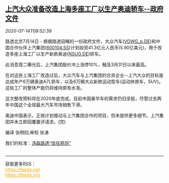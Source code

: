 <!--1594716850000-->
[上汽大众准备改造上海多座工厂以生产奥迪轿车--政府文件](https://cn.reuters.com/article/shanghai-vw-audi-plant-0714-idCNKCS24F0UY)
------

<div><i>2020-07-14T08:52:39</i></div><div class="StandardArticleBody_body"><p>路透北京7月14日 - 根据路透目睹的一份政府文件，大众汽车(<span id="symbol_VOWG_p.DE_0"><a href="//www.reuters.com/companies/VOWG_p.DE">VOWG_p.DE</a></span>)和中国合作伙伴上汽集团(<span id="symbol_600104.SS_1"><a href="//www.reuters.com/companies/600104.SS">600104.SS</a></span>)计划投资41.3亿元人民币(5.90亿美元)，用于改造多座上海工厂以生产新款奥迪(<span id="symbol_NSUG.DE_2"><a href="//www.reuters.com/companies/NSUG.DE">NSUG.DE</a></span>)轿车。 </p><p>此消息周二曝光后，上汽集团股价冲上涨停10%，触及3月31日以来最高。 </p><p>在对这些上海工厂改造过后，大众汽车与上汽集团的合资企业--上汽大众的目标是达成年产6万辆奥迪A7L轿车，以及6万辆大众新款运动型车(运动休旅车，SUV)。这些工厂的整体产能仍将维持原有水准。 </p><p>这次整改预料将在2020年底完成，目前中国豪华车的需求仍旧坚挺，尽管过去两年中国这个全球最大汽车市场销售下滑。 </p><p>奥迪中国表示，正按计划推动与上汽集团合作的项目，但未提供更多细节。上汽集团并未立即回覆置评请求。(完) </p><div class="Attribution_container"><div class="Attribution_attribution"><p class="Attribution_content">编译 张明钧;审校 张涛 </p></div></div><div class="StandardArticleBody_trustBadgeContainer"><span class="StandardArticleBody_trustBadgeTitle">我们的标准：</span><span class="trustBadgeUrl"><a href="https://www.thomsonreuters.cn/content/dam/openweb/documents/pdf/china/brochures/about-us-1.pdf">汤森路透“信任原则”</a></span></div></div><br><hr><div>获取更多RSS：<br><a href="https://feedx.net" style="color:orange" target="_blank">https://feedx.net</a> <br><a href="https://feedx.xyz" style="color:orange" target="_blank">https://feedx.xyz</a><br></div>
